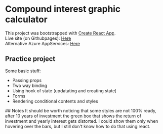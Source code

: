 # Compound interest graphic calculator

This project was bootstrapped with [Create React App](https://github.com/facebook/create-react-app). </br>
Live site (on Githubpages): [Here](https://alfaruga.github.io/compoundInterestCalc/)</br>
Alternative Azure AppServices: [Here](https://compound-interest-calc.azurewebsites.net/)

## Practice project 

Some basic stuff:

<ul>
<li>Passing props</li>
<li>Two way binding</li>
<li>Using hook of state (updatating and creating state)</li>
<li>Forms</li>
<li>Rendering conditional contents and styles</li>

</ul>
## Notes
It should be worth noticing that some styles are not 100% ready, after 10 years of investment the green box that shows the return of investment and yearly interest gets distorted.
I could show them only when hovering over the bars, but I still don't know how to do that using react.
